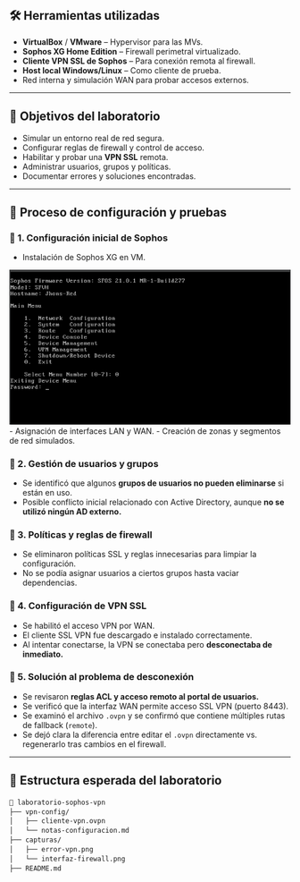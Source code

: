 ## 🛠️ Herramientas utilizadas

- **VirtualBox** / **VMware** – Hypervisor para las MVs.
- **Sophos XG Home Edition** – Firewall perimetral virtualizado.
- **Cliente VPN SSL de Sophos** – Para conexión remota al firewall.
- **Host local Windows/Linux** – Como cliente de prueba.
- Red interna y simulación WAN para probar accesos externos.

---

## 🧩 Objetivos del laboratorio

- Simular un entorno real de red segura.
- Configurar reglas de firewall y control de acceso.
- Habilitar y probar una **VPN SSL** remota.
- Administrar usuarios, grupos y políticas.
- Documentar errores y soluciones encontradas.

---

## 🧪 Proceso de configuración y pruebas

### 🔹 1. Configuración inicial de Sophos
- Instalación de Sophos XG en VM.
<img src="imgs/instalacion1.png" width="600">
- Asignación de interfaces LAN y WAN.
- Creación de zonas y segmentos de red simulados.

### 🔹 2. Gestión de usuarios y grupos
- Se identificó que algunos **grupos de usuarios no pueden eliminarse** si están en uso.
- Posible conflicto inicial relacionado con Active Directory, aunque **no se utilizó ningún AD externo.**

### 🔹 3. Políticas y reglas de firewall
- Se eliminaron políticas SSL y reglas innecesarias para limpiar la configuración.
- No se podía asignar usuarios a ciertos grupos hasta vaciar dependencias.

### 🔹 4. Configuración de VPN SSL
- Se habilitó el acceso VPN por WAN.
- El cliente SSL VPN fue descargado e instalado correctamente.
- Al intentar conectarse, la VPN se conectaba pero **desconectaba de inmediato.**

### 🔹 5. Solución al problema de desconexión
- Se revisaron **reglas ACL y acceso remoto al portal de usuarios.**
- Se verificó que la interfaz WAN permite acceso SSL VPN (puerto 8443).
- Se examinó el archivo `.ovpn` y se confirmó que contiene múltiples rutas de fallback (`remote`).
- Se dejó clara la diferencia entre editar el `.ovpn` directamente vs. regenerarlo tras cambios en el firewall.

---

## 🧱 Estructura esperada del laboratorio

```bash
📁 laboratorio-sophos-vpn
├── vpn-config/
│   ├── cliente-vpn.ovpn
│   └── notas-configuracion.md
├── capturas/
│   ├── error-vpn.png
│   └── interfaz-firewall.png
├── README.md
